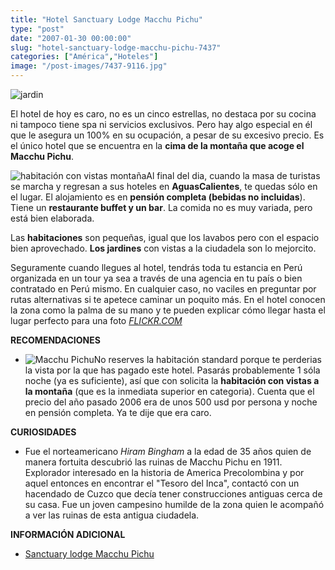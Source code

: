 ```yaml
---
title: "Hotel Sanctuary Lodge Macchu Pichu"
type: "post"
date: "2007-01-30 00:00:00"
slug: "hotel-sanctuary-lodge-macchu-pichu-7437"
categories: ["América","Hoteles"]
image: "/post-images/7437-9116.jpg"
---
```


![jardin](/post-images/7437-9116.jpg "jardin")

El hotel de hoy es caro, no es un cinco estrellas, no destaca por su cocina ni tampoco tiene spa ni servicios exclusivos. Pero hay algo especial en él que le asegura un 100% en su ocupación, a pesar de su excesivo precio. Es el único hotel que se encuentra en la **cima de la montaña que acoge el Macchu Pichu**.

![habitación con vistas montaña](/post-images/7437-9103.jpg "habitación con vistas montaña")Al final del dia, cuando la masa de turistas se marcha y regresan a sus hoteles en **AguasCalientes**, te quedas sólo en el lugar. El alojamiento es en **pensión completa (bebidas no incluidas**). Tiene un **restaurante buffet y un bar**. La comida no es muy variada, pero está bien elaborada.

Las **habitaciones** son pequeñas, igual que los lavabos pero con el espacio bien aprovechado. **Los jardines** con vistas a la ciudadela son lo mejorcito.

Seguramente cuando llegues al hotel, tendrás toda tu estancia en Perú organizada en un tour ya sea a través de una agencia en tu país o bien contratado en Perú mismo. En cualquier caso, no vaciles en preguntar por rutas alternativas si te apetece caminar un poquito más. En el hotel conocen la zona como la palma de su mano y te pueden explicar cómo llegar hasta el lugar perfecto para una foto [*FLICKR.COM* ](http://www.flickr.com)

**RECOMENDACIONES**

- ![Macchu Pichu](/post-images/7437-9104.jpg "Macchu Pichu")No reserves la habitación standard porque te perderias la vista por la que has pagado este hotel. Pasarás probablemente 1 sóla noche (ya es suficiente), así que con solicita la **habitación con vistas a la montaña** (que es la inmediata superior en categoria). Cuenta que el precio del año pasado 2006 era de unos 500 usd por persona y noche en pensión completa. Ya te dije que era caro.

**CURIOSIDADES**

- Fue el norteamericano *Hiram Bingham* a la edad de 35 años quien de manera fortuita descubrió las ruinas de Macchu Pichu en 1911. Explorador interesado en la historia de America Precolombina y por aquel entonces en encontrar el "Tesoro del Inca", contactó con un hacendado de Cuzco que decía tener construcciones antiguas cerca de su casa. Fue un joven campesino humilde de la zona quien le acompañó a ver las ruinas de esta antigua ciudadela.

**INFORMACIÓN ADICIONAL**

- [Sanctuary lodge Macchu Pichu](http://www.orient-express.com/web/omac_es/omac_a2a_home.jsp)